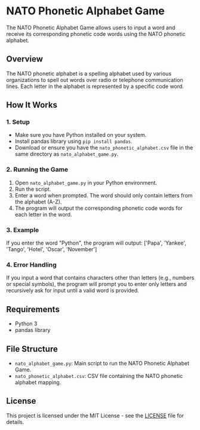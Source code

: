 # NATO Phonetic Alphabet Game

The NATO Phonetic Alphabet Game allows users to input a word and receive its corresponding phonetic code words using the NATO phonetic alphabet.

## Overview

The NATO phonetic alphabet is a spelling alphabet used by various organizations to spell out words over radio or telephone communication lines. Each letter in the alphabet is represented by a specific code word.

## How It Works

### 1. Setup

- Make sure you have Python installed on your system.
- Install pandas library using `pip install pandas`.
- Download or ensure you have the `nato_phonetic_alphabet.csv` file in the same directory as `nato_alphabet_game.py`.

### 2. Running the Game

1. Open `nato_alphabet_game.py` in your Python environment.
2. Run the script.
3. Enter a word when prompted. The word should only contain letters from the alphabet (A-Z).
4. The program will output the corresponding phonetic code words for each letter in the word.

### 3. Example

If you enter the word "Python", the program will output:
['Papa', 'Yankee', 'Tango', 'Hotel', 'Oscar', 'November']


### 4. Error Handling

If you input a word that contains characters other than letters (e.g., numbers or special symbols), the program will prompt you to enter only letters and recursively ask for input until a valid word is provided.

## Requirements

- Python 3
- pandas library

## File Structure

- `nato_alphabet_game.py`: Main script to run the NATO Phonetic Alphabet Game.
- `nato_phonetic_alphabet.csv`: CSV file containing the NATO phonetic alphabet mapping.

## License

This project is licensed under the MIT License - see the [LICENSE](LICENSE) file for details.
